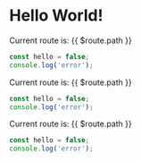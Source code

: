 # Hello World!

Current route is: {{ $route.path }}

```js
const hello = false;
console.log('error');
```

Current route is: {{ $route.path }}

```js
const hello = false;
console.log('error');
```

Current route is: {{ $route.path }}

```js
const hello = false;
console.log('error');
```
